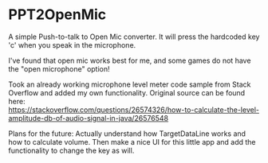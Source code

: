 # PPT2OpenMic
A simple Push-to-talk to Open Mic converter. It will press the hardcoded key 'c' when you speak in the microphone.

I've found that open mic works best for me, and some games do not have the "open microphone" option!

Took an already working microphone level meter code sample from Stack Overflow and added my own functionality. Original source can be found here:  
https://stackoverflow.com/questions/26574326/how-to-calculate-the-level-amplitude-db-of-audio-signal-in-java/26576548


Plans for the future: Actually understand how TargetDataLine works and how to calculate volume. Then make a nice UI for this little app and add the functionality to change the key as will.
